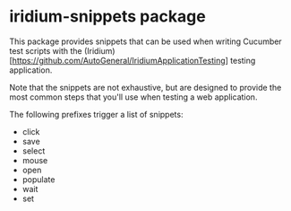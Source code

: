 # iridium-snippets package

This package provides snippets that can be used when writing Cucumber test scripts
with the (Iridium)[https://github.com/AutoGeneral/IridiumApplicationTesting] testing application.

Note that the snippets are not exhaustive, but are designed to provide the
most common steps that you'll use when testing a web application.

The following prefixes trigger a list of snippets:

* click
* save
* select
* mouse
* open
* populate
* wait
* set
